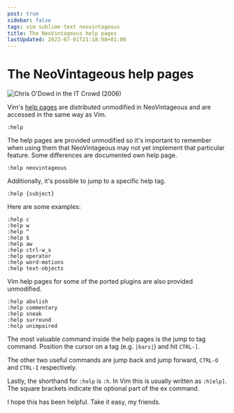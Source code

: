 ```yaml
---
post: true
sidebar: false
tags: vim sublime-text neovintageous
title: The NeoVintageous help pages
lastUpdated: 2023-07-01T21:18:08+01:00
---
```


# The NeoVintageous help pages

![Chris O'Dowd in the IT Crowd (2006)](/assets/images/2023-05-14-chris-o-dowd-in-the-it-crowd.webp)

Vim's [help pages](https://vimhelp.org) are distributed unmodified in NeoVintageous and are accessed in the same way as Vim.

```vim
:help
```

The help pages are provided unmodified so it's important to remember when using them that NeoVintageous may not yet implement that particular feature.  Some differences are documented own help page.

```vim
:help neovintageous
```

Additionally, it's possible to jump to a specific help tag.

```vim
:help {subject}
```

Here are some examples:

```vim
:help c
:help w
:help ^
:help $
:help aw
:help ctrl-w_s
:help operator
:help word-motions
:help text-objects
```

Vim help pages for some of the ported plugins are also provided unmodified.

```vim
:help abolish
:help commentary
:help sneak
:help surround
:help unimpaired
```

The most valuable command inside the help pages is the jump to tag command.  Position the cursor on a tag (e.g. `|bars|`) and hit `CTRL-]`.

The other two useful commands are jump back and jump forward, `CTRL-O` and `CTRL-I` respectively.

Lastly, the shorthand for `:help` is `:h`.  In Vim this is usually written as `:h[elp]`.  The square brackets indicate the optional part of the ex command.

I hope this has been helpful.  Take it easy, my friends.
